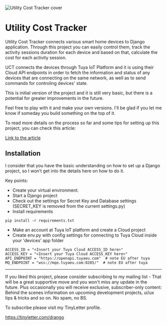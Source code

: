
![Utility Cost Tracker cover](https://user-images.githubusercontent.com/13369413/145307242-52b80cd9-967f-4a38-936b-c529465e538d.png)

# Utility Cost Tracker

Utility Cost Tracker connects various smart home devices to Django application. 
Through this project you can easily control them, track the activity sessions duration for each device and based on that, calculate the cost for each activity session.

UCT connects the devices through Tuya IoT Platform and it is using their Cloud API endpoints in order to fetch the information and status of any devices that are connecting on the same network, as well as to send commands for controling devices' state.

This is initial version of the project and it is still very basic, but there is a potential for greater improvements in the future.

Feel free to play with it and make your own versions. I'll be glad if you let me know if someday you build something on the top of it.

To read more details on the process so far and some tips for setting up this project, you can check this article:

[Link to the article](https://dev.to/drango/utility-cost-tracker-for-smart-home-devices-with-python-and-django-4llo)


## Installation

I consider that you have the basic understanding on how to set up a Django project, so I won’t get into the details here on how to do it.

Key points:

* Create your virtual environment.
* Start a Django project
* Check out the settings for Secret Key and Database settings (SECRET_KEY is removed from the current settings.py)
* Install requirements
```
pip install -r requirements.txt
```
* Make an account at Tuya IoT platform and create a Cloud project
* Create env.py with config settings for connecting to Tuya Cloud inside your 'devices' app folder

```
ACCESS_ID = "<Insert your Tuya Cloud ACCESS_ID here>"
ACCESS_KEY = "<Insert your Tuya Cloud ACCESS_KEY here>"
API_ENDPOINT = "https://openapi.tuyaeu.com"  # note EU after tuya
MQ_ENDPOINT = "wss://mqe.tuyaeu.com:8285/"  # note EU after tuya
```

---

If you liked this project, please consider subscribing to my mailing list - That will be a great supportive move and you won't miss any update in the future. Plus occasionally you will receive exclusive, subscriber-only content: Behind the scenes information on upcoming development projects, ui/ux tips & tricks and so on. No spam, no BS.

To subscribe please visit my TinyLetter profile.

https://tinyletter.com/drango








